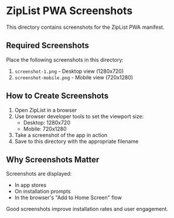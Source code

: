 # ZipList PWA Screenshots

This directory contains screenshots for the ZipList PWA manifest.

## Required Screenshots

Place the following screenshots in this directory:

1. `screenshot-1.png` - Desktop view (1280x720)
2. `screenshot-mobile.png` - Mobile view (720x1280)

## How to Create Screenshots

1. Open ZipList in a browser
2. Use browser developer tools to set the viewport size:
   - Desktop: 1280x720
   - Mobile: 720x1280
3. Take a screenshot of the app in action
4. Save to this directory with the appropriate filename

## Why Screenshots Matter

Screenshots are displayed:
- In app stores
- On installation prompts
- In the browser's "Add to Home Screen" flow

Good screenshots improve installation rates and user engagement.